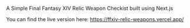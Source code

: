A Simple Final Fantasy XIV Relic Weapon Checkist built using Next.js

You can find the live version here: https://ffxiv-relic-weapons.vercel.app/

